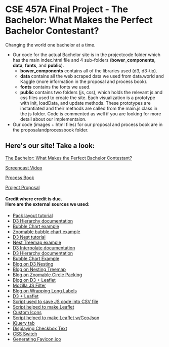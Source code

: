 # CSE 457A Final Project - The Bachelor: What Makes the Perfect Bachelor Contestant?
Changing the world one bachelor at a time.

- Our code for the actual Bachelor site is in the projectcode folder which has the main index.html file and 4 sub-folders (**bower_components**, **data**, **fonts**, and **public**).
  - **bower_components** contains all of the libraries used (d3, d3-tip).
  - **data** contains all the web scraped data we used from data.world and Kaggle (more information in the proposal and process book).
  - **fonts** contains the fonts we used.
  - **public** contains two folders (js, css), which holds the relevant js and css files used to create the site. Each visualization is a prototype with init, loadData, and update methods. These prototypes are instantiated and their methods are called from the main.js class in the js folder. Code is commented as well if you are looking for more detail about our implementaion.
- Our code (images + html files) for our proposal and process book are in the proposalandprocessbook folder. 

## Here's our site! Take a look:
[The Bachelor: What Makes the Perfect Bachelor Contestant?](https://washuvis.github.io/bachelornation/projectcode/index.html)

[Screencast Video](https://youtu.be/pM6WCKNMDFw)

[Process Book](https://washuvis.github.io/bachelornation/proposalandprocessbook/processbook.html)

[Project Proposal](https://washuvis.github.io/bachelornation/proposalandprocessbook/finalProjectProposal.html)

#### Credit where credit is due.<br />Here are the external sources we used:
- [Pack layout tutorial](https://d3indepth.com/layouts/)
- [D3 Hierarchy documentation](https://github.com/d3/d3-hierarchy)
- [Bubble Chart example](https://bl.ocks.org/alokkshukla/3d6be4be0ef9f6977ec6718b2916d168)
- [Zoomable bubble chart example](https://observablehq.com/@d3/zoomable-circle-packing)
- [D3 Nest tutorial](https://amber.rbind.io/blog/2017/05/02/d3nest/)
- [Nest Treemap example](https://bl.ocks.org/mbostock/2838bf53e0e65f369f476afd653663a2)
- [D3 Interpolate documentation](https://github.com/d3/d3-interpolate)
- [D3 Hierarchy documentation](https://github.com/d3/d3-hierarchy)
- [Bubble Chart Example](https://bl.ocks.org/alokkshukla/3d6be4be0ef9f6977ec6718b2916d168)
- [Blog on D3 Nesting](https://amber.rbind.io/blog/2017/05/02/d3nest/)
- [Blog on Nesting Treemap](https://bl.ocks.org/mbostock/2838bf53e0e65f369f476afd653663a2)
- [Blog on Zoomable Circle Packing](https://observablehq.com/@d3/zoomable-circle-packing)
- [Blog on D3 + Leaflet](http://bl.ocks.org/1Cr18Ni9/d72b6ba95285b80fe4c7498e784a8e0c)
- [Mozilla JS Filter](https://developer.mozilla.org/en-US/docs/Web/JavaScript/Reference/Global_Objects/Array/filter)
- [Blog on Wrapping Long Labels](https://bl.ocks.org/mbostock/7555321)
- [D3 + Leaflet](https://bost.ocks.org/mike/leaflet/)
- [Script used to save JS code into CSV file](https://stackoverflow.com/questions/13405129/javascript-create-and-save-file)
- [Script helped to make Leaflet](https://leafletjs.com/examples/quick-start/)
- [Custom Icons](https://leafletjs.com/examples/custom-icons/)
- [Script helped to make Leaflet w/GeoJson](https://leafletjs.com/examples/geojson/)
- [jQuery tab](https://codepen.io/cssjockey/pen/jGzuK)
- [Displaying Checkbox Text](https://www.w3schools.com/howto/howto_js_display_checkbox_text.asp)
- [CSS Switch](https://www.w3schools.com/howto/howto_css_switch.asp)
- [Generating Favicon.ico](https://www.favicon-generator.org/)
